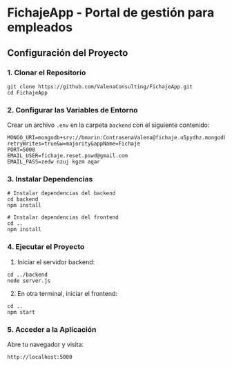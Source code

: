 # FichajeApp - Portal de gestión para empleados 

## Configuración del Proyecto

### 1. Clonar el Repositorio

```
git clone https://github.com/ValenaConsulting/FichajeApp.git
cd FichajeApp
```

### 2. Configurar las Variables de Entorno
Crear un archivo ``.env`` en la carpeta ``backend`` con el siguiente contenido:
```
MONGO_URI=mongodb+srv://bmarin:ContrasenaValena@fichaje.u5pydhz.mongodb.net/?retryWrites=true&w=majority&appName=Fichaje
PORT=5000
EMAIL_USER=fichaje.reset.pswd@gmail.com
EMAIL_PASS=zedw nzuj kgzm aqar
```

### 3. Instalar Dependencias
```
# Instalar dependencias del backend
cd backend
npm install

# Instalar dependencias del frontend
cd ..
npm install
```

### 4. Ejecutar el Proyecto
1. Iniciar el servidor backend:
```
cd ../backend
node server.js
 ```

2. En otra terminal, iniciar el frontend:
```
cd ..
npm start
 ```

### 5. Acceder a la Aplicación
Abre tu navegador y visita:

```
http://localhost:5000
 ```
